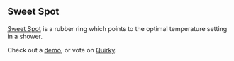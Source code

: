## Sweet Spot

[Sweet Spot](http://www.quirky.com/ideations/293512) is a rubber ring which points to the optimal temperature setting in a shower.

Check out a [demo](http://adamschwartz.co/quirky-sweet-spot), or vote on [Quirky](http://www.quirky.com/ideations/293512).